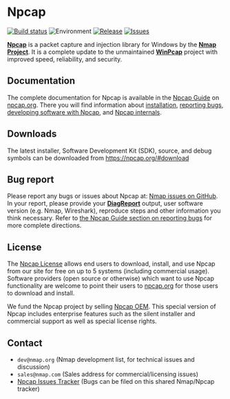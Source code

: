 Npcap
==========

[![Build status](https://ci.appveyor.com/api/projects/status/01yoks5rn14wgny2?svg=true)](https://ci.appveyor.com/project/hsluoyz/npcap)
![Environment](https://img.shields.io/badge/Windows-7,%208,%208.1,%2010-brightgreen.svg)
[![Release](https://img.shields.io/github/release/nmap/npcap.svg)](https://npcap.org/#download)
[![Issues](https://img.shields.io/github/issues/nmap/nmap/npcap.svg)](https://github.com/nmap/nmap/issues?q=is%3Aopen+is%3Aissue+label%3Anpcap+label%3ANpcap)

[**Npcap**](https://npcap.org) is a packet capture and injection library for
Windows by the [**Nmap Project**](https://nmap.org). It is a complete update to
the unmaintained [**WinPcap**](http://www.winpcap.org/) project with improved
speed, reliability, and security.

## Documentation

The complete documentation for Npcap is available in the [Npcap
Guide](https://npcap.org/guide/) on [npcap.org](https://npcap.org/). There you
will find information about
[installation](https://npcap.org/guide/npcap-users-guide.html#npcap-installation),
[reporting
bugs](https://npcap.org/guide/npcap-users-guide.html#npcap-issues),
[developing software with
Npcap](https://npcap.org/guide/npcap-devguide.html), and [Npcap
internals](https://npcap.org/guide/npcap-internals.html).

## Downloads

The latest installer, Software Development Kit (SDK), source, and debug symbols
can be downloaded from https://npcap.org/#download

## Bug report

Please report any bugs or issues about Npcap at: [Nmap issues on
GitHub](https://github.com/nmap/nmap/issues). In your report, please provide
your
[**DiagReport**](https://npcap.org/guide/npcap-users-guide.html#npcap-issues-diagreport)
output, user software version (e.g. Nmap, Wireshark), reproduce steps and other
information you think necessary. Refer to [the Npcap Guide section on reporting
bugs](https://npcap.org/guide/npcap-users-guide.html#npcap-issues) for more
complete directions.

## License

The [Npcap License](https://github.com/nmap/npcap/blob/master/LICENSE) allows
end users to download, install, and use Npcap from our site for free on up to 5
systems (including commercial usage). Software providers (open source or
otherwise) which want to use Npcap functionality are welcome to point their
users to [npcap.org](https://npcap.org/) for those users to download and install.

We fund the Npcap project by selling [Npcap OEM](https://npcap.org/oem/). This
special version of Npcap includes enterprise features such as the silent
installer and commercial support as well as special license rights.


## Contact

* ``dev@nmap.org`` (Nmap development list, for technical issues and discussion)
* ``sales@nmap.com`` (Sales address for commercial/licensing issues)
* [Npcap Issues Tracker](https://github.com/nmap/nmap/issues/) (Bugs can be filed on this shared Nmap/Npcap tracker)
